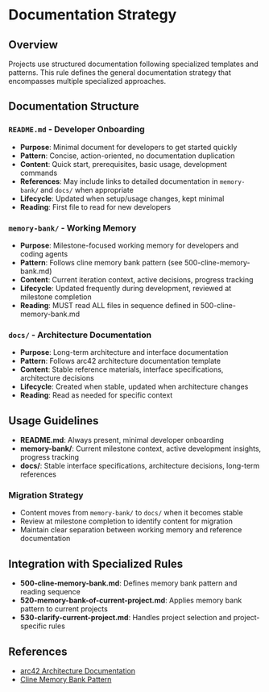 # Documentation Strategy

## Overview

Projects use structured documentation following specialized templates and patterns. This rule defines the general documentation strategy that encompasses multiple specialized approaches.

## Documentation Structure

### `README.md` - Developer Onboarding

- **Purpose**: Minimal document for developers to get started quickly
- **Pattern**: Concise, action-oriented, no documentation duplication
- **Content**: Quick start, prerequisites, basic usage, development commands
- **References**: May include links to detailed documentation in `memory-bank/` and `docs/` when appropriate
- **Lifecycle**: Updated when setup/usage changes, kept minimal
- **Reading**: First file to read for new developers

### `memory-bank/` - Working Memory

- **Purpose**: Milestone-focused working memory for developers and coding agents
- **Pattern**: Follows cline memory bank pattern (see 500-cline-memory-bank.md)
- **Content**: Current iteration context, active decisions, progress tracking
- **Lifecycle**: Updated frequently during development, reviewed at milestone completion
- **Reading**: MUST read ALL files in sequence defined in 500-cline-memory-bank.md

### `docs/` - Architecture Documentation

- **Purpose**: Long-term architecture and interface documentation
- **Pattern**: Follows arc42 architecture documentation template
- **Content**: Stable reference materials, interface specifications, architecture decisions
- **Lifecycle**: Created when stable, updated when architecture changes
- **Reading**: Read as needed for specific context

## Usage Guidelines

- **README.md**: Always present, minimal developer onboarding
- **memory-bank/**: Current milestone context, active development insights, progress tracking
- **docs/**: Stable interface specifications, architecture decisions, long-term references

### Migration Strategy

- Content moves from `memory-bank/` to `docs/` when it becomes stable
- Review at milestone completion to identify content for migration
- Maintain clear separation between working memory and reference documentation

## Integration with Specialized Rules

- **500-cline-memory-bank.md**: Defines memory bank pattern and reading sequence
- **520-memory-bank-of-current-project.md**: Applies memory bank pattern to current projects
- **530-clarify-current-project.md**: Handles project selection and project-specific rules

## References

- [arc42 Architecture Documentation](https://docs.arc42.org/)
- [Cline Memory Bank Pattern](500-cline-memory-bank.md)
